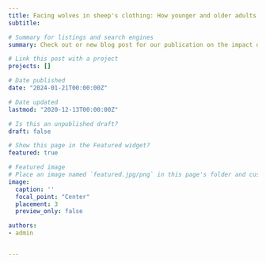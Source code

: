 ```yaml
---
title: Facing wolves in sheep's clothing: How younger and older adults differ in trust related decision-making and learning
subtitle:

# Summary for listings and search engines
summary: Check out or new blog post for our publication on the impact of facial cues on trust decisions in younger and older adults!

# Link this post with a project
projects: []

# Date published
date: "2024-01-21T00:00:00Z"

# Date updated
lastmod: "2020-12-13T00:00:00Z"

# Is this an unpublished draft?
draft: false

# Show this page in the Featured widget?
featured: true

# Featured image
# Place an image named `featured.jpg/png` in this page's folder and customize its options here.
image:
  caption: ''
  focal_point: "Center"
  placement: 3
  preview_only: false

authors:
- admin


---
```

